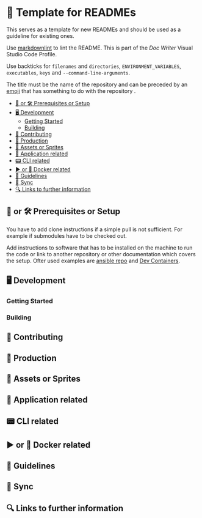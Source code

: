 <!-- TOC ignore:true -->
# :blue_book: Template for READMEs

This serves as a template for new READMEs and should be used as a guideline for existing ones.

Use [markdownlint](https://marketplace.visualstudio.com/items?itemName=DavidAnson.vscode-markdownlint) to lint the README. This is part of the *Doc Writer* Visual Studio Code Profile.

Use backticks for `filenames` and `directories`, `ENVIRONMENT_VARIABLES`, `executables`, `keys` and `--command-line-arguments`.

The title must be the name of the repository and can be preceded by an [emoji](https://github.com/ikatyang/emoji-cheat-sheet/blob/master/README.md) that has something to do with the repository .

<!-- TOC -->

- [:construction: or :hammer_and_wrench: Prerequisites or Setup](#construction-or-hammer_and_wrench-prerequisites-or-setup)
- [:desktop_computer: Development](#desktop_computer-development)
    - [Getting Started](#getting-started)
    - [Building](#building)
- [:handshake: Contributing](#handshake-contributing)
- [:rocket: Production](#rocket-production)
- [:art: Assets or Sprites](#art-assets-or-sprites)
- [:blue_book: Application related](#blue_book-application-related)
- [:pager: CLI related](#pager-cli-related)
- [:arrow_forward: or :whale: Docker related](#arrow_forward-or-whale-docker-related)
- [:scroll: Guidelines](#scroll-guidelines)
- [:arrows_counterclockwise: Sync](#arrows_counterclockwise-sync)
- [:mag: Links to further information](#mag-links-to-further-information)

<!-- /TOC -->

## :construction: or :hammer_and_wrench: Prerequisites or Setup

You have to add clone instructions if a simple pull is not sufficient. For example if submodules have to be checked out.

Add instructions to software that has to be installed on the machine to run the code or link to another repository or other documentation which covers the setup. Ofter used examples are [ansible repo](https://github.com/skillslab/ansible) and [Dev Containers](https://code.visualstudio.com/docs/devcontainers/containers).

## :desktop_computer: Development

### Getting Started

### Building

## :handshake: Contributing

## :rocket: Production

## :art: Assets or Sprites

## :blue_book: Application related

## :pager: CLI related

## :arrow_forward: or :whale: Docker related

## :scroll: Guidelines

## :arrows_counterclockwise: Sync

## :mag: Links to further information